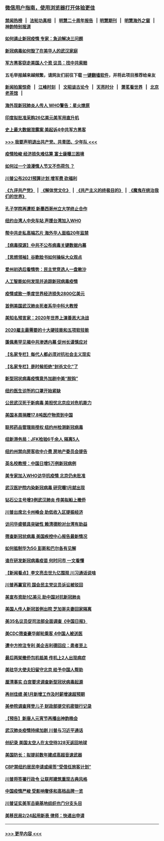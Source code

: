 ### [微信用户指南，使用浏览器打开体验更佳](https://github.com/gfw-breaker/banned-news1/blob/master/indexes/wechat-guide.md?t=0)
#### [禁闻热榜](热点新闻.md?t=0)  &nbsp;&nbsp;|&nbsp;&nbsp; [法轮功真相](https://github.com/gfw-breaker/truth/blob/master/README.md?t=0) &nbsp;&nbsp;|&nbsp;&nbsp; [明慧二十周年报告](https://github.com/gfw-breaker/mh-reports/blob/master/README.md?t=0) &nbsp;&nbsp;|&nbsp;&nbsp;[明慧期刊](https://github.com/gfw-breaker/mh-qikan) &nbsp;&nbsp;|&nbsp;&nbsp; [明慧海外之窗](https://github.com/gfw-breaker/mh-news/blob/master/README.md?t=0) &nbsp;&nbsp;|&nbsp;&nbsp; [神韵特别报道](https://github.com/gfw-breaker/mh-news/blob/master/shenyun.md?t=0)
#### [如何遏止新冠疫情 专家：急迫解决三问题](../pages/nsc412/n11859685.md?t=02111055) 
#### [新冠病毒如何毁了在美华人的武汉家庭](../pages/nsc412/n11859524.md?t=02111055) 
#### [军方黑客窃走美国人个资 议员：找中共索赔](../pages/nsc412/n11859371.md?t=02111055) 
#### 五毛举报越来越频繁，请网友们前往下载 [一键翻墙软件](https://github.com/gfw-breaker/ssr-accounts)，并将此项目推荐给亲友
#### [新闻拍案惊奇](https://github.com/gfw-breaker/banned-news1/blob/master/pages/link4.md) &nbsp;&nbsp;|&nbsp;&nbsp; [江峰时刻](https://github.com/gfw-breaker/banned-news1/blob/master/pages/link4.md) &nbsp;&nbsp;|&nbsp;&nbsp; [文昭谈古论今](https://github.com/gfw-breaker/banned-news1/blob/master/pages/link4.md) &nbsp;&nbsp;|&nbsp;&nbsp; [天亮时分](https://github.com/gfw-breaker/banned-news1/blob/master/pages/link4.md) &nbsp;&nbsp;|&nbsp;&nbsp; [萧茗看世界](https://github.com/gfw-breaker/banned-news1/blob/master/pages/link4.md) &nbsp;&nbsp;|&nbsp;&nbsp; [北京老茶馆](https://github.com/gfw-breaker/banned-news1/blob/master/pages/link4.md) &nbsp;&nbsp;|&nbsp;&nbsp; 
#### [海外现新冠肺炎人传人 WHO警告：星火燎原](../pages/nsc412/n11859252.md?t=02111055) 
#### [印度拟批准采购26亿美元美军用直升机](../pages/nsc412/n11859143.md?t=02111055) 
#### [史上最大数据泄露案 美起诉4中共军方黑客](../pages/nsc412/n11859115.md?t=02111055) 
#### [>>> 我要声明退出共产党、共青团、少年队 <<<](https://github.com/begood0513/goodnews/blob/master/quit/letter.md) 
#### [疫情险峻 经济损失难估算 富士康曝三困境](../pages/nsc412/n11859120.md?t=02111055) 
#### [如何过一个浪漫情人节又不伤荷包 ？](../pages/nsc412/n11858969.md?t=02111055) 
#### [川普公布2021预算计划 增军费 砍福利](../pages/nsc412/n11859012.md?t=02111055) 
#### [《九评共产党》](https://github.com/begood0513/9ping.md/blob/master/README.md) &nbsp;|&nbsp; [《解体党文化》](../../../../jtdwh.md/blob/master/README.md)  &nbsp;|&nbsp; [《共产主义的终极目的》](../../../../gczydzjmd.md/blob/master/README.md) &nbsp;|&nbsp; [《魔鬼在统治我们的世界》](../../../../mgztzwmdsj.md/blob/master/README.md) 
#### [孔子学院再遭拒 新墨西哥州立大学终止合作](../pages/nsc412/n11858661.md?t=02111055) 
#### [纽约台湾人中央车站  声援台湾加入WHO](../pages/nsc412/n11857757.md?t=02111055) 
#### [帮中共走私高端芯片 海外华人面临20年监禁](../pages/nsc412/n11855016.md?t=02111055) 
#### [【病毒探源】中共不公布病毒关键数据内幕](../pages/nsc412/n11856584.md?t=02111055) 
#### [【思想领袖】谷歌脸书如何操纵大众观点](../pages/nsc412/n11680874.md?t=02111055) 
#### [爱州初选后看情势：民主党竞选人一盘散沙](../pages/nsc412/n11856557.md?t=02111055) 
#### [人工智能如何发现并追踪新冠病毒疫情](../pages/nsc412/n11856398.md?t=02111055) 
#### [疫情或致一季度世界经济损失2800亿美元](../pages/nsc412/n11855639.md?t=02111055) 
#### [首例美国武汉肺炎死者系华中科大教授](../pages/nsc412/n11855500.md?t=02111055) 
#### [美知名预言家：2020年世界上演善恶大决战](../pages/nsc412/n11855418.md?t=02111055) 
#### [2020雇主最需要的十大硬技能和五项软技能](../pages/nsc412/n11850953.md?t=02111055) 
#### [蓬佩奥罕见揭中共渗透内幕 促州长谨慎应对](../pages/nsc412/n11854685.md?t=02111055) 
#### [【名家专栏】每代人都必须对抗社会主义现实](../pages/nsc412/n11831412.md?t=02111055) 
#### [【名家专栏】是时候拒绝“封杀文化”了](../pages/nsc412/n11814093.md?t=02111055) 
#### [新型冠状病毒疫情意外加剧中美“脱钩”](../pages/nsc412/n11854475.md?t=02111055) 
#### [纽约医生诊所的口罩开始紧缺](../pages/nsc412/n11853364.md?t=02111055) 
#### [公民武汉死于新病毒 美担忧北京应对危机能力](../pages/nsc412/n11854331.md?t=02111055) 
#### [美国本周捐赠17.8吨医疗物资到中国](../pages/nsc412/n11854269.md?t=02111055) 
#### [联邦药品管理局授权  纽约州检测新冠病毒](../pages/nsc412/n11853371.md?t=02111055) 
#### [纽新港务局：JFK检验6千余人  隔离5人](../pages/nsc412/n11853366.md?t=02111055) 
#### [纽约州禁向房客收中介费  房地产委员会提告](../pages/nsc412/n11853360.md?t=02111055) 
#### [英名校教授：中国日增5万例新冠病例](../pages/nsc412/n11854174.md?t=02111055) 
#### [美专家加入WHO访华抗疫情 北京仍未批准](../pages/nsc412/n11854043.md?t=02111055) 
#### [武汉医护院内染新冠病毒 研究曝1月就出现](../pages/nsc412/n11852928.md?t=02111055) 
#### [钻石公主号增3例武汉肺炎 传美拟船上撤侨](../pages/nsc412/n11853240.md?t=02111055) 
#### [川普出席北卡州峰会 助低收入区提振经济](../pages/nsc412/n11853232.md?t=02111055) 
#### [访问华盛顿具突破性 赖清德盼对台湾有助益](../pages/nsc412/n11853129.md?t=02111055) 
#### [筛查新冠状病毒 美国疾控中心报告最新情况](../pages/nsc412/n11853070.md?t=02111055) 
#### [如何抵制华为5G 彭斯和巴尔各有见解](../pages/nsc412/n11852535.md?t=02111055) 
#### [谁在研发新冠病毒疫苗 何时问市 一文看懂](../pages/nsc412/n11852840.md?t=02111055) 
#### [【新闻看点】李文亮去世九亿围观 川习通话说啥](../pages/nsc412/n11852360.md?t=02111055) 
#### [川普再赢官司 国会民主党议员诉讼被驳回](../pages/nsc412/n11852287.md?t=02111055) 
#### [美宣布资助1亿美元 助中国对抗新冠肺炎](../pages/nsc412/n11852531.md?t=02111055) 
#### [美国人传人新冠首例出院 芝加哥夫妻回家隔离](../pages/nsc412/n11852452.md?t=02111055) 
#### [美35名议员促司法部全面调查《中国日报》](../pages/nsc412/n11852435.md?t=02111055) 
#### [美CDC筛查豪华邮轮乘客 4中国人被送医](../pages/nsc412/n11852085.md?t=02111055) 
#### [遭中方抢注专利 美企吉利德回应：患者至上](../pages/nsc412/n11852037.md?t=02111055) 
#### [最后两架撤侨包机抵美 传机上2人出现病症](../pages/nsc412/n11852173.md?t=02111055) 
#### [美驻华大使夫妇留守北京 给予中国人帮助](../pages/nsc412/n11852165.md?t=02111055) 
#### [厘清事实 白宫要求调查新型冠状病毒起源](../pages/nsc412/n11852106.md?t=02111055) 
#### [再创佳绩 美1月新增工作及时薪增速超预期](../pages/nsc412/n11852174.md?t=02111055) 
#### [美参院调查拜登儿子 财政部提交机密银行记录](../pages/nsc412/n11851808.md?t=02111055) 
#### [【预告】新唐人元宵节再播出神韵晚会](../pages/nsc412/n11843192.md?t=02111055) 
#### [武汉肺炎疫情持续加剧 川普与习近平通话](../pages/nsc412/n11851613.md?t=02111055) 
#### [创纪录 美国太空人在太空待328天返回地球](../pages/nsc412/n11851266.md?t=02111055) 
#### [美国防长：拟提前数年建成高超音速武器](../pages/nsc412/n11850959.md?t=02111055) 
#### [CBP禁纽约居民申请或续签“受信任旅客计划”](../pages/nsc412/n11850857.md?t=02111055) 
#### [川普将签署行政令 让联邦建筑重现古典风格](../pages/nsc412/n11850654.md?t=02111055) 
#### [中国疫情严峻 受影响奢侈和高档品牌一览](../pages/nsc412/n11850319.md?t=02111055) 
#### [川普证实美军击毙基地组织也门分支头目](../pages/nsc412/n11850383.md?t=02111055) 
#### [美移民局2/24起用新表 律师：快递出申请](../pages/nsc412/n11848220.md?t=02111055) 

----
#### [ >>> 更早内容 <<< ](../indexes/nsc412-earlier.md)
